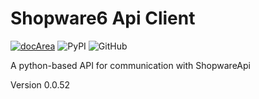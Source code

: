 # Shopware6 Api Client
[![docArea](https://img.shields.io/badge/docArea-0.0.52-%2340cbb1)](https://www.docarea.io/sachsmedia/shopware6-api/)
![PyPI](https://img.shields.io/pypi/v/shopwareapi)
![GitHub](https://img.shields.io/github/license/sachs-media/shopwareapi)

A python-based API for communication with ShopwareApi

Version 0.0.52